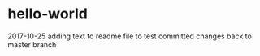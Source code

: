 # hello-world

2017-10-25 adding text to readme file to test committed changes back to master branch
